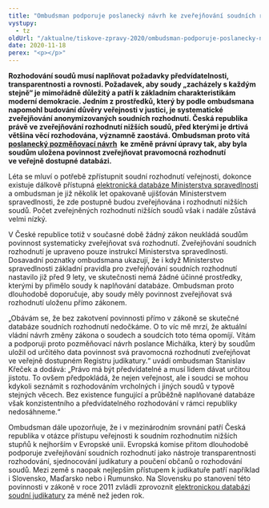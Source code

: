 ```yaml
---
title: "Ombudsman podporuje poslanecký návrh ke zveřejňování soudních rozhodnutí"
vystupy:
  - tz
oldUrl: "/aktualne/tiskove-zpravy-2020/ombudsman-podporuje-poslanecky-navrh-ke-zverejnovani-soudnich-rozhodnuti"
date: 2020-11-18
perex: "<p></p>"
---
```


<!-- imported from the old website -->

<p><b>Rozhodování soudů musí naplňovat požadavky předvídatelnosti, transparentnosti a rovnosti. Požadavek, aby soudy „zacházely s každým stejně“ je mimořádně důležitý a patří k základním charakteristikám moderní demokracie. Jedním z prostředků, který by podle ombudsmana napomohl budování důvěry veřejnosti v justici, je systematické zveřejňování anonymizovaných soudních rozhodnutí. Česká republika právě ve zveřejňování rozhodnutí nižších soudů, před kterými je drtivá většina věcí rozhodována, významně zaostává. Ombudsman proto vítá <a title="Otevření do nového okna" href="http://www.psp.cz/sqw/text/orig2.sqw?idd=72706" target="_blank">poslanecký pozměňovací návrh</a>  ke změně právní úpravy tak, aby byla soudům uložena povinnost zveřejňovat pravomocná rozhodnutí ve veřejně dostupné databázi. </b> </p><p>Léta se mluví o potřebě zpřístupnit soudní rozhodnutí veřejnosti, dokonce existuje dálkově přístupná <a href="https://www.nsoud.cz/judikaturavks/judikatura_vks.nsf/webSpreadSearch" target="_blank">elektronická databáze Ministerstva spravedlnosti</a> a ombudsman je již několik let opakovaně ujišťován Ministerstvem spravedlnosti, že zde postupně budou zveřejňována i rozhodnutí nižších soudů. Počet zveřejněných rozhodnutí nižších soudů však i nadále zůstává velmi nízký. </p><p>V České republice totiž v současné době žádný zákon neukládá soudům povinnost systematicky zveřejňovat svá rozhodnutí. Zveřejňování soudních rozhodnutí je upraveno pouze instrukcí Ministerstva spravedlnosti. Dosavadní poznatky ombudsmana ukazují, že i když Ministerstvo spravedlnosti základní pravidla pro zveřejňování soudních rozhodnutí nastavilo již před 9 lety, ve skutečnosti nemá žádné účinné prostředky, kterými by přimělo soudy k naplňování databáze. Ombudsman proto dlouhodobě doporučuje, aby soudy měly povinnost zveřejňovat svá rozhodnutí uloženu přímo zákonem. </p><p>„Obávám se, že bez zakotvení povinnosti přímo v zákoně se skutečné databáze soudních rozhodnutí nedočkáme. O to víc mě mrzí, že aktuální vládní návrh změny zákona o soudech a soudcích toto téma opomíjí. Vítám a podporuji proto pozměňovací návrh poslance Michálka, který by soudům uložil od určitého data povinnost svá pravomocná rozhodnutí zveřejňovat ve veřejně dostupném Registru judikatury.“ uvádí ombudsman Stanislav Křeček a dodává: „Právo má být předvídatelné a musí lidem dávat určitou jistotu. To ovšem předpokládá, že nejen veřejnost, ale i soudci se mohou kdykoli seznámit s rozhodováním vrcholných i jiných soudů v typově stejných věcech. Bez existence fungující a průběžně naplňované databáze však konzistentního a předvídatelného rozhodování v rámci republiky nedosáhneme.“</p><p>Ombudsman dále upozorňuje, že i v mezinárodním srovnání patří Česká republika v otázce přístupu veřejnosti k soudním rozhodnutím nižších stupňů k nejhorším v Evropské unii. Evropská komise přitom dlouhodobě podporuje zveřejňování soudních rozhodnutí jako nástroje transparentnosti rozhodování, sjednocování judikatury a poučení občanů o rozhodování soudů. Mezi země s naopak nejlepším přístupem k judikatuře patří například i Slovensko, Maďarsko nebo i Rumunsko. Na Slovensku po stanovení této povinnosti v zákoně v roce 2011 zvládli zprovoznit <a href="https://obcan.justice.sk/infosud/-/infosud/zoznam/rozhodnutie" target="_blank">elektronickou databázi soudní judikatury</a> za méně než jeden rok.   </p>
